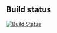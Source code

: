 ## Build status

[![Build Status](https://travis-ci.org/gextech/grunt-yadda-precompile.png?branch=master)](https://travis-ci.org/gextech/grunt-yadda-precompile)

